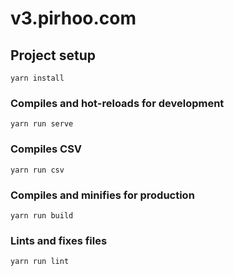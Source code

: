 # v3.pirhoo.com

## Project setup
```
yarn install
```

### Compiles and hot-reloads for development
```
yarn run serve
```

### Compiles CSV
```
yarn run csv
```

### Compiles and minifies for production
```
yarn run build
```

### Lints and fixes files
```
yarn run lint
```

